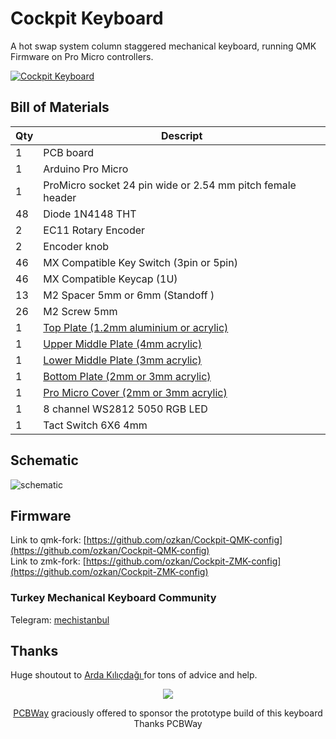 # Cockpit Keyboard

A hot swap system column staggered mechanical keyboard, running QMK Firmware on Pro Micro controllers. 

[![Cockpit Keyboard](images/CockpitKeyboard-0.png)](images/CockpitKeyboard-1.webp)

## Bill of Materials

| Qty  | Descript                                                               |
|------|------------------------------------------------------------------------|
| 1    | PCB board                                                              |
| 1    | Arduino Pro Micro                                                      |
| 1    | ProMicro socket 24 pin wide or 2.54 mm pitch female header             |
| 48   | Diode 1N4148 THT                                                       |
| 2    | EC11 Rotary Encoder                                                    |
| 2    | Encoder knob                                                           |
| 46   | MX Compatible Key Switch (3pin or 5pin)                                |
| 46   | MX Compatible Keycap (1U)                                              |
| 13   | M2 Spacer 5mm or 6mm (Standoff   )                                     |
| 26   | M2 Screw 5mm                                                           |
| 1    | [Top Plate (1.2mm aluminium or acrylic)](acrylic-plate/)               |
| 1    | [Upper Middle Plate (4mm acrylic)](acrylic-plate/)                     |
| 1    | [Lower Middle Plate (3mm acrylic)](acrylic-plate/)                     |
| 1    | [Bottom Plate (2mm or 3mm acrylic)](acrylic-plate/)                    |
| 1    | [Pro Micro Cover (2mm or 3mm acrylic)](acrylic-plate/)                 |
| 1    | 8 channel WS2812 5050 RGB LED                                          |
| 1    | Tact Switch 6X6 4mm                                                    |


## Schematic
![schematic](schematic/cockpit.svg)

## Firmware
Link to qmk-fork: [https://github.com/ozkan/Cockpit-QMK-config](https://github.com/ozkan/Cockpit-QMK-config)    
Link to zmk-fork: [https://github.com/ozkan/Cockpit-ZMK-config](https://github.com/ozkan/Cockpit-ZMK-config)

### Turkey Mechanical Keyboard Community
Telegram: [mechistanbul](https://t.me/mechistanbul) 

## Thanks
Huge shoutout to [Arda Kılıçdağı ](https://github.com/Ardakilic) for tons of advice and help.

<p align="center">
<a href="https://pcbway.com/"><img src="images/PCBWay.png"></a>
</p> 
<p align="center">
<a href="https://pcbway.com" >PCBWay</a> graciously offered to sponsor the prototype build of this keyboard   <br>
Thanks PCBWay
</p> 

